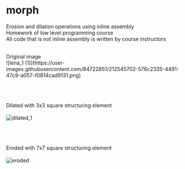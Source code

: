 # morph
Erosion and dilation operations using inline assembly <br />
Homework of low level programming course <br />
All code that is not inline assembly is written by course instructors <br />

<br />
Original image <br /> 
![lena_1 (1)](https://user-images.githubusercontent.com/84722851/212545702-576c2335-4491-47c9-a057-f0814cad9131.png)

 <br /> <br /> <br />
Dilated with 3x3 square structuring element <br /> <br />
![dilated_1](https://user-images.githubusercontent.com/84722851/212545707-40ff5a63-b8e8-4c28-9d23-07949c1dd342.png)

<br /> <br /> <br />
Eroded with 7x7 square structuring element <br /> <br />
![eroded](https://user-images.githubusercontent.com/84722851/212545714-8e5dc44f-28c4-4c7d-9e33-22d1a58f2442.png)
